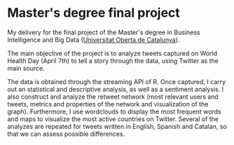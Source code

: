 # Master's degree final project

My delivery for the final project of the Master's degree in Business Intelligence and Big Data ([Universitat Oberta de Catalunya](https://www.uoc.edu/portal/en/index.html)).

The main objective of the project is to analyze tweets captured on World Health Day (April 7th) to tell a story through the data, using Twitter as the main source. 
 
The data is obtained through the streaming API of R. Once captured, I carry out an statistical and descriptive analysis, as well as a sentiment analysis. I also construct and analyze the retweet network (most relevant users and tweets, metrics and properties of the network and visualization of the graph). Furthermore, I use wordclouds to display the most frequent words and maps to visualize the most active countries on Twitter. Several of the analyzes are repeated for tweets written in English, Spanish and Catalan, so that we can assess possible differences. 
